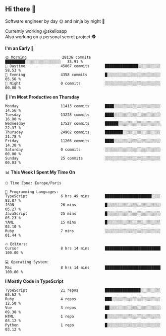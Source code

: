 ## Hi there 👋

Software engineer by day 🌞 and ninja by night 🌝

Currently working @skelloapp <br>
Also working on a personal secret project 🕵️

<!--START_SECTION:waka-->
**I'm an Early 🐤** 

```text
🌞 Morning                28136 commits       █████████░░░░░░░░░░░░░░░░   35.91 % 
🌆 Daytime                45867 commits       ███████████████░░░░░░░░░░   58.53 % 
🌃 Evening                4358 commits        █░░░░░░░░░░░░░░░░░░░░░░░░   05.56 % 
🌙 Night                  0 commits           ░░░░░░░░░░░░░░░░░░░░░░░░░   00.00 % 
```
📅 **I'm Most Productive on Thursday** 

```text
Monday                   11413 commits       ████░░░░░░░░░░░░░░░░░░░░░   14.56 % 
Tuesday                  13228 commits       ████░░░░░░░░░░░░░░░░░░░░░   16.88 % 
Wednesday                17527 commits       ██████░░░░░░░░░░░░░░░░░░░   22.37 % 
Thursday                 24902 commits       ████████░░░░░░░░░░░░░░░░░   31.78 % 
Friday                   11266 commits       ████░░░░░░░░░░░░░░░░░░░░░   14.38 % 
Saturday                 0 commits           ░░░░░░░░░░░░░░░░░░░░░░░░░   00.00 % 
Sunday                   25 commits          ░░░░░░░░░░░░░░░░░░░░░░░░░   00.03 % 
```


📊 **This Week I Spent My Time On** 

```text
🕑︎ Time Zone: Europe/Paris

💬 Programming Languages: 
TypeScript               6 hrs 49 mins       █████████████████████░░░░   82.87 % 
JSON                     26 mins             █░░░░░░░░░░░░░░░░░░░░░░░░   05.27 % 
JavaScript               25 mins             █░░░░░░░░░░░░░░░░░░░░░░░░   05.23 % 
YAML                     15 mins             █░░░░░░░░░░░░░░░░░░░░░░░░   03.10 % 
Ruby                     7 mins              ░░░░░░░░░░░░░░░░░░░░░░░░░   01.44 % 

🔥 Editors: 
Cursor                   8 hrs 14 mins       █████████████████████████   100.00 % 

💻 Operating System: 
Mac                      8 hrs 14 mins       █████████████████████████   100.00 % 
```

**I Mostly Code in TypeScript** 

```text
TypeScript               21 repos            ████████████████░░░░░░░░░   65.62 % 
Ruby                     4 repos             ███░░░░░░░░░░░░░░░░░░░░░░   12.50 % 
Vue                      3 repos             ██░░░░░░░░░░░░░░░░░░░░░░░   09.38 % 
HTML                     1 repo              █░░░░░░░░░░░░░░░░░░░░░░░░   03.12 % 
Python                   1 repo              █░░░░░░░░░░░░░░░░░░░░░░░░   03.12 % 
```




<!--END_SECTION:waka-->

<!--
**antoinelncl/antoinelncl** is a ✨ _special_ ✨ repository because its `README.md` (this file) appears on your GitHub profile.

Here are some ideas to get you started:

- 🔭 I’m currently working on ...
- 🌱 I’m currently learning ...
- 👯 I’m looking to collaborate on ...
- 🤔 I’m looking for help with ...
- 💬 Ask me about ...
- 📫 How to reach me: ...
- 😄 Pronouns: ...
- ⚡ Fun fact: ...
-->
